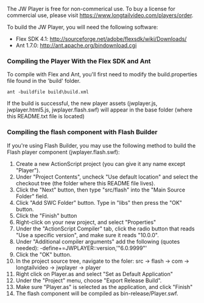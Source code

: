 The JW Player is free for non-commerical use.  To buy a license for commercial use, please visit 
https://www.longtailvideo.com/players/order.

To build the JW Player, you will need the following software:

 * Flex SDK 4.1: http://sourceforge.net/adobe/flexsdk/wiki/Downloads/
 * Ant 1.7.0: http://ant.apache.org/bindownload.cgi

### Compiling the Player With the Flex SDK and Ant ###

To compile with Flex and Ant, you'll first need to modify the build.properties file found in the 'build' folder.  

`ant -buildfile build\build.xml`

If the build is successful, the new player assets (jwplayer.js, jwplayer.html5.js, jwplayer.flash.swf) will appear in the base folder (where this README.txt file is located)

### Compiling the flash component with Flash Builder ###

If you're using Flash Builder, you may use the following method to build the Flash player component (jwplayer.flash.swf):

1. Create a new ActionScript project (you can give it any name except "Player").
2. Under "Project Contents", uncheck "Use default location" and select the checkout tree (the folder where this README file lives).
3. Click the "Next" button, then type "src/flash" into the "Main Source Folder" field.
4. Click "Add SWC Folder" button.  Type in "libs" then press the "OK" button. 
5. Click the "Finish" button
6. Right-click on your new project, and select "Properties"
7. Under the "ActionScript Compiler" tab, click the radio button that reads "Use a specific version", and make sure it reads "10.0.0".
8. Under "Additional compiler arguments" add the following (quotes needed):  -define+=JWPLAYER::version,'"6.0.9999"'   
9. Click the "OK" button.
10. In the project source tree, navigate to the foler: src -> flash -> com -> longtailvideo -> jwplayer -> player
11. Right click on Player.as and select "Set as Default Application"
12. Under the "Project" menu, choose "Export Release Build".
13. Make sure "Player.as" is selected as the application, and click "Finish"
14. The flash component will be compiled as bin-release/Player.swf.